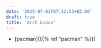 ```yaml
---
date: '2025-07-01T07:32:53+02:00'
draft: true
title: 'Arch Linux'
---
```


- [pacman]({{% ref "pacman" %}})